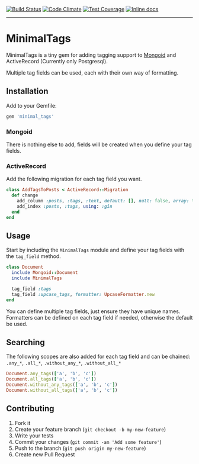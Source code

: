[![Build Status](https://travis-ci.org/harrisbaird/minimal_tags.svg?branch=master)](https://travis-ci.org/harrisbaird/minimal_tags)
[![Code Climate](https://codeclimate.com/github/harrisbaird/minimal_tags/badges/gpa.svg)](https://codeclimate.com/github/harrisbaird/minimal_tags)
[![Test Coverage](https://codeclimate.com/github/harrisbaird/minimal_tags/badges/coverage.svg)](https://codeclimate.com/github/harrisbaird/minimal_tags/coverage)
[![Inline docs](http://inch-ci.org/github/harrisbaird/minimal_tags.svg?branch=master)](http://inch-ci.org/github/harrisbaird/minimal_tags)

---

# MinimalTags

MinimalTags is a tiny gem for adding tagging support to [Mongoid](https://github.com/mongodb/mongoid)  and ActiveRecord (Currently only Postgresql).

Multiple tag fields can be used, each with their own way of formatting.

## Installation

Add to your Gemfile:

```ruby
gem 'minimal_tags'
```

### Mongoid
There is nothing else to add, fields will be created when you define your tag fields.

### ActiveRecord

Add the following migration for each tag field you want.

```ruby
class AddTagsToPosts < ActiveRecord::Migration
  def change
    add_column :posts, :tags, :text, default: [], null: false, array: true
    add_index :posts, :tags, using: :gin
  end
end

```

## Usage

Start by including the `MinimalTags` module and define your tag fields
with the `tag_field` method.

```ruby
class Document
  include Mongoid::Document
  include MinimalTags

  tag_field :tags
  tag_field :upcase_tags, formatter: UpcaseFormatter.new
end
```

You can define multiple tag fields, just ensure they have unique names.  
Formatters can be defined on each tag field if needed, otherwise the default be used.

## Searching
The following scopes are also added for each tag field and can be chained:
`.any_*`, `.all_*`, `.without_any_*`, `.without_all_*`

```ruby
Document.any_tags(['a', 'b', 'c'])
Document.all_tags(['a', 'b', 'c'])
Document.without_any_tags(['a', 'b', 'c'])
Document.without_all_tags(['a', 'b', 'c'])
```

## Contributing

1. Fork it
2. Create your feature branch (`git checkout -b my-new-feature`)
3. Write your tests
4. Commit your changes (`git commit -am 'Add some feature'`)
5. Push to the branch (`git push origin my-new-feature`)
6. Create new Pull Request
